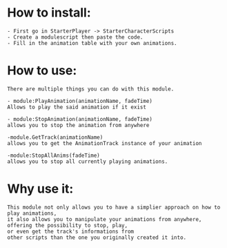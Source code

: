 # How to install:

    - First go in StarterPlayer -> StarterCharacterScripts
    - Create a modulescript then paste the code.
    - Fill in the animation table with your own animations.

# How to use:
    There are multiple things you can do with this module.

    - module:PlayAnimation(animationName, fadeTime)
    Allows to play the said animation if it exist

    - module:StopAnimation(animationName, fadeTime)
    allows you to stop the animation from anywhere

    -module.GetTrack(animationName)
    allows you to get the AnimationTrack instance of your animation

    -module:StopAllAnims(fadeTime)
    allows you to stop all currently playing animations.

# Why use it:
    This module not only allows you to have a simplier approach on how to play animations,
    it also allows you to manipulate your animations from anywhere,
    offering the possibility to stop, play,
    or even get the track's informations from
    other scripts than the one you originally created it into.
